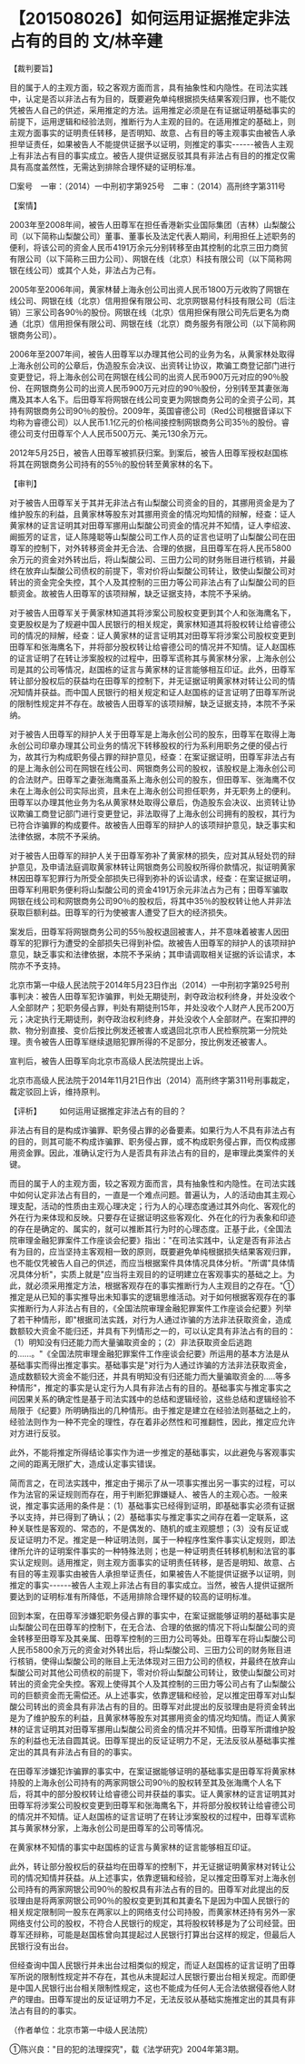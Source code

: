 # 【201508026】如何运用证据推定非法占有的目的 文/林辛建

【裁判要旨】

目的属于人的主观方面，较之客观方面而言，具有抽象性和内隐性。在司法实践中，认定是否以非法占有为目的，既要避免单纯根据损失结果客观归罪，也不能仅凭被告人自己的供述，采用推定的方法。运用推定必须是在有证据证明基础事实的前提下，运用逻辑和经验法则，推断行为人主观的目的。在适用推定的基础上，则主观方面事实的证明责任转移，是否明知、故意、占有目的等主观事实由被告人承担举证责任，如果被告人不能提供证据予以证明，则推定的事实------被告人主观上有非法占有目的事实成立。被告人提供证据反驳其具有非法占有目的的推定仅需具有高度盖然性，无需达到排除合理怀疑的证明标准。

□案号　一审：（2014）一中刑初字第925号　二审：（2014）高刑终字第311号

【案情】

2003年至2008年间，被告人田尊军在担任香港新实业国际集团（吉林）山梨酸公司（以下简称山梨酸公司）董事、董事长及法定代表人期间，利用担任上述职务的便利，将该公司的资金人民币4191万余元分别转移至由其控制的北京三田力商贸有限公司（以下简称三田力公司）、网银在线（北京）科技有限公司（以下简称网银在线公司）或其个人处，非法占为己有。

2005年至2006年间，黄家林替上海永创公司出资人民币1800万元收购了网银在线公司、网银在线（北京）信用担保有限公司、北京网银易付科技有限公司（后注销）三家公司各90％的股份。网银在线（北京）信用担保有限公司先后更名为商通（北京）信用担保有限公司、网银在线（北京）商务服务有限公司（以下简称网银商务公司）。

2006年至2007年间，被告人田尊军以办理其他公司的业务为名，从黄家林处取得上海永创公司的公章后，伪造股东会决议、出资转让协议，欺骗工商登记部门进行变更登记，将上海永创公司在网银在线公司的出资人民币900万元对应的90％股份、在网银商务公司的出资人民币900万元对应的90％股份，分别转至其妻张海鹰及其本人名下。后田尊军将网银在线公司变更为网银商务公司的全资子公司，其持有网银商务公司90％的股份。2009年，英国睿德公司（Red公司根据音译以下均称为睿德公司）以人民币1.1亿元的价格间接控制网银商务公司35％的股份。睿德公司支付田尊军个人人民币500万元、美元130余万元。

2012年5月25日，被告人田尊军被抓获归案。到案后，被告人田尊军授权赵国栋将其在网银商务公司持有的55％的股份转至黄家林的名下。

【审判】

对于被告人田尊军关于其并无非法占有山梨酸公司资金的目的，其挪用资金是为了维护股东的利益，且黄家林等股东对其挪用资金的情况均知情的辩解，经查：证人黄家林的证言证明其对田尊军挪用山梨酸公司资金的情况并不知情，证人李绍波、阚振芳的证言，证人陈隆聪等山梨酸公司工作人员的证言也证明了山梨酸公司在田尊军的控制下，对外转移资金并无合法、合理的依据，且田尊军在将人民币5800余万元的资金对外转出后，将山梨酸公司、三田力公司的财务账目进行核销，并最终在放弃山梨酸公司债权的前提下，零对价将山梨酸公司转让，致使山梨酸公司对转出的资金完全失控，其个人及其控制的三田力等公司非法占有了山梨酸公司的巨额资金。故被告人田尊军的该项辩解，缺乏证据支持，本院不予采纳。

对于被告人田尊军关于黄家林知道其将涉案公司股权变更到其个人和张海鹰名下，变更股权是为了规避中国人民银行的相关规定，黄家林知道其将股权转让给睿德公司的情况的辩解，经查：证人黄家林的证言证明其对田尊军将涉案公司股权变更到田尊军和张海鹰名下，并将部分股权转让给睿德公司的情况并不知情。证人赵国栋的证言证明了在转让涉案股权的过程中，田尊军谎称其与黄家林分家，上海永创公司是其的公司等情况，赵国栋的证言与黄家林的证言能够相互印证。此外，田尊军转让部分股权后的获益均在田尊军的控制下，并无证据证明黄家林对转让公司的情况知情并获益。而中国人民银行的相关规定和证人赵国栋的证言证明了田尊军所说的限制性规定并不存在。故被告人田尊军的该项辩解，缺乏证据支持，本院不予采纳。

对于被告人田尊军的辩护人关于田尊军是上海永创公司的股东，田尊军在取得上海永创公司印章办理其公司业务的情况下转移股权的行为系利用职务之便的侵占行为，故其行为构成职务侵占罪的辩护意见，经查：在案证据证明，田尊军非法占有的是上海永创公司在网银在线公司、网银商务公司的股权，该股权是上海永创公司的合法财产。田尊军之妻张海鹰虽系上海永创公司的股东，但田尊军、张海鹰不仅未在上海永创公司实际出资，且未在上海永创公司担任职务，并无职务上的便利。田尊军以办理其他业务为名从黄家林处取得公章后，伪造股东会决议、出资转让协议欺骗工商登记部门进行变更登记，非法取得了上海永创公司拥有的股权，其行为已符合诈骗罪的构成要件。故被告人田尊军的辩护人的该项辩护意见，缺乏事实和法律依据，本院不予采纳。

对于被告人田尊军的辩护人关于田尊军弥补了黄家林的损失，应对其从轻处罚的辩护意见，及申请法庭调取黄家林转让网银商务公司股权所得价款情况，拟证明黄家林因田尊军犯罪行为所受全部损失已得到弥补的诉讼请求，经查：在案证据证明，田尊军利用职务便利将山梨酸公司的资金4191万余元非法占为己有；田尊军骗取网银在线公司和网银商务公司90％的股权后，将其中35％的股权转让他人并非法获取巨额利益。田尊军的行为使被害人遭受了巨大的经济损失。

案发后，田尊军将网银商务公司的55％股权退回被害人，并不意味着被害人因田尊军的犯罪行为遭受的全部损失已得到补偿。故被告人田尊军的辩护人的该项辩护意见，缺乏事实和法律依据，本院不予采纳；其申请调取相关证据的诉讼请求，本院亦不予支持。

北京市第一中级人民法院于2014年5月23日作出（2014）一中刑初字第925号刑事判决：被告人田尊军犯诈骗罪，判处无期徒刑，剥夺政治权利终身，并处没收个人全部财产；犯职务侵占罪，判处有期徒刑15年，并处没收个人财产人民币200万元；决定执行无期徒刑，剥夺政治权利终身，并处没收个人全部财产。在案扣押的款、物分别直接、变价后按比例发还被害人或退回北京市人民检察院第一分院处理。责令被告人田尊军继续退赔犯罪所得的不足部分，按比例发还被害人。

宣判后，被告人田尊军向北京市高级人民法院提出上诉。

北京市高级人民法院于2014年11月21日作出（2014）高刑终字第311号刑事裁定，裁定驳回上诉，维持原判。

【评析】 　　如何运用证据推定非法占有的目的？

非法占有目的是构成诈骗罪、职务侵占罪的必备要素。如果行为人不具有非法占有的目的，则其可能不构成诈骗罪、职务侵占罪，或不构成职务侵占罪，而仅构成挪用资金罪。因此，准确认定行为人是否具有非法占有的目的，是审理此类案件的关键。

而目的属于人的主观方面，较之客观方面而言，具有抽象性和内隐性。在司法实践中如何认定非法占有目的，一直是一个难点问题。普遍认为，人的活动由其主观心理支配，活动的性质由主观心理决定；行为人的心理态度通过其外向化、客观化的外在行为来体现和反映。只要存在证据证明这些客观化、外在化的行为表象和印迹的存在是确定的、属实的，就可以推断其行为时的心理态度。正基于此，《全国法院审理金融犯罪案件工作座谈会纪要》指出："在司法实践中，认定是否有非法占有为目的，应当坚持主客观相一致的原则，既要避免单纯根据损失结果客观归罪，也不能仅凭被告人自己的供述，而应当根据案件具体情况具体分析。"所谓"具体情况具体分析"，实质上就是"应当将主观目的的证明建立在客观事实的基础之上。为此，就必须采用推定方法，根据客观存在的事实推断行为人主观目的之存在。"①推定是从已知的事实推导出未知事实的逻辑思维活动。对于如何根据客观存在的事实推断行为人非法占有目的，《全国法院审理金融犯罪案件工作座谈会纪要》列举了若干种情形，即"根据司法实践，对行为人通过诈骗的方法非法获取资金，造成数额较大资金不能归还，并具有下列情形之一的，可以认定具有非法占有的目的：（1）明知没有归还能力而大量骗取资金的；（2）非法获取资金后逃跑的......。"《全国法院审理金融犯罪案件工作座谈会纪要》所运用的基本方法是从基础事实而得出推定事实。基础事实是"对行为人通过诈骗的方法非法获取资金，造成数额较大资金不能归还，并具有明知没有归还能力而大量骗取资金的.....等多种情形"，推定的事实是认定行为人具有非法占有的目的。基础事实与推定事实之间因果关系的确定性是基于司法实践中的总结和逻辑经验，这些总结和逻辑经验不局限于《纪要》所明确指出的几种情形。由于推定是建立在经验法则基础之上的，经验法则作为一种不完全的理性，存在着非必然性和可推翻性，因此，推定应允许对方进行反驳。

此外，不能将推定所得结论事实作为进一步推定的基础事实，以此避免与客观事实之间的距离无限扩大，造成认定事实错误。

简而言之，在司法实践中，推定由于揭示了从一项事实推出另一事实的过程，可以作为法官的采证规则而存在，用于判断犯罪嫌疑人、被告人的主观心态。一般来说，推定事实适用的条件是：（1）基础事实已经得到证明，即基础事实必须有证据予以支持，并已得到了确认；（2）基础事实与推定事实之间存在着一定联系，这种关联性是客观的、常态的，不是偶发的、随机的或主观臆想；（3）没有反证或反证证明力不足。推定是一种证明法则，属于一种程序性案件事实认定规则，即法律所允许的证明案件事实的一种特殊法则；也是一种证明责任转移机制和法官的事实认定规则。适用推定，则主观方面事实的证明责任转移，是否是明知、故意、占有目的等主观事实由被告人承担举证责任，如果被告人不能提供证据予以证明，则推定的事实------被告人主观上非法占有目的事实成立。当然，被告人提供证据所要达到的证明标准有所降低，不适用排除合理怀疑的较高的证明标准。

回到本案，在田尊军涉嫌犯职务侵占罪的事实中，在案证据能够证明的基础事实是山梨酸公司在田尊军的控制下，在无合法、合理的依据的情况下将山梨酸公司的资金转移至田尊军及其亲属、田尊军控制的三田力公司等处。田尊军在将山梨酸公司人民币5800余万元的资金对外转出后，将山梨酸公司、三田力公司的财务账目进行核销，使得山梨酸公司的账目上无法体现对三田力公司的债权，并最终在放弃山梨酸公司对其他公司债权的前提下，零对价将山梨酸公司转让，致使山梨酸公司对转出的资金完全失控。客观上使得其个人及其控制的三田力等公司占有了山梨酸公司的巨额资金而无需偿还。从上述事实，依靠逻辑和经验，足以推定田尊军对山梨酸公司转出的资金具有非法占有的目的。田尊军对此提出的反驳理由是将资金转出是为了维护股东的利益，且黄家林等股东对其挪用资金的情况均知情。而证人黄家林的证言证明其对田尊军挪用山梨酸公司资金的情况并不知情。田尊军所谓维护股东的利益也无法自圆其说。田尊军提出的反证证明力不足，无法反驳从基础事实推定出的其具有非法占有目的的事实。

在田尊军涉嫌犯诈骗罪的事实中，在案证据能够证明的基础事实是田尊军将黄家林持股的上海永创公司持有的两家网银公司90％的股权转至其及张海鹰个人名下后，将其中的部分股权转让给睿德公司并获益的事实。证人黄家林的证言证明其对田尊军将涉案公司股权变更到田尊军和张海鹰名下，并将部分股权转让给睿德公司的情况并不知情。证人赵国栋的证言证明了在转让涉案股权的过程中，田尊军谎称其与黄家林分家，上海永创公司是田尊军的公司等情况。

在黄家林不知情的事实中赵国栋的证言与黄家林的证言能够相互印证。

此外，转让部分股权后的获益均在田尊军的控制下，并无证据证明黄家林对转让公司的情况知情并获益。从上述事实，依靠逻辑和经验，足以推定田尊军对上海永创公司持有的两家网银公司90％的股权具有非法占有的目的。田尊军对此提出的反驳理由是将两家网银公司90％的股权变更到其和其妻名下是因为中国人民银行的相关规定限制同一股东在两家以上的网络支付公司持股，而黄家林还持有另外一家网络支付公司的股权，不符合人民银行的规定，其将股权转移是为了公司经营。田尊军还辩称，可能是赵国栋曾向其提起过人民银行打算出台这样的规定，但最后人民银行没有出台。

但经查询中国人民银行并未出台过相类似的规定，而证人赵国栋的证言证明了田尊军所说的限制性规定并不存在，其也从未提起过人民银行要出台相关规定。而即便是中国人民银行出台相关限制性规定，这也不能成为任何人无合法依据侵吞他人财产的理由。田尊军提出的反证证明力不足，无法反驳从基础实施推定出的其具有非法占有目的的事实。

（作者单位：北京市第一中级人民法院）

①陈兴良："目的犯的法理探究"，载《法学研究》2004年第3期。